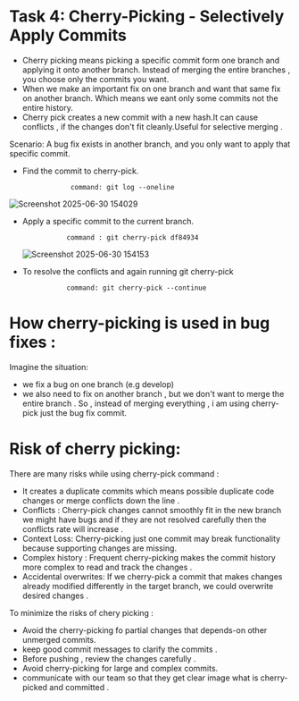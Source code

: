 # Task 4: Cherry-Picking - Selectively Apply Commits

- Cherry picking means picking a specific commit form one branch and applying it onto another branch. Instead of merging the entire branches , you choose only the commits you want. 
- When we make an important fix  on one branch and want that same fix on another branch. Which means we eant only some commits not the entire history. 
- Cherry pick creates a new commit with a new hash.It can cause conflicts , if the changes don't fit cleanly.Useful for selective merging . 

Scenario: A bug fix exists in another branch, and you only want to apply that specific commit.

- Find the commit to cherry-pick.
 
                  command: git log --oneline
![Screenshot 2025-06-30 154029](https://github.com/user-attachments/assets/d6b054bb-862a-4abd-89f1-bd82443fa091)

- Apply a specific commit to the current branch.

                 command : git cherry-pick df84934

  ![Screenshot 2025-06-30 154153](https://github.com/user-attachments/assets/761f8ded-5f2f-45c0-a9f8-837511cb6e4b)


- To resolve the conflicts and again running git cherry-pick 

                 command: git cherry-pick --continue

# How cherry-picking is used in bug fixes :

Imagine the situation:

- we fix a bug on one branch (e.g develop)
- we also need to fix on another branch , but we don't want to merge the entire branch . So , instead of merging everything , i am using cherry-pick just the bug fix commit. 

# Risk of cherry picking:

There are many risks while using cherry-pick command :
- It creates a duplicate commits which means possible duplicate code changes or merge conflicts down the line .
- Conflicts : Cherry-pick changes cannot smoothly fit in the new branch we might have bugs and if they are not resolved carefully then the conflicts rate will increase . 
- Context Loss: Cherry-picking just one commit may break functionality because supporting changes are missing. 
- Complex history : Frequent cherry-picking makes the commit history more complex to read and track the changes . 
- Accidental overwrites: If we cherry-pick a commit that makes changes already modified differently in the target branch, we could overwrite desired changes . 

To minimize the risks of chery picking :
- Avoid the cherry-picking fo partial changes that depends-on other unmerged commits.
- keep good commit messages to clarify the commits . 
- Before pushing , review the changes carefully .
- Avoid cherry-picking for large and complex commits. 
- communicate with our team so that they get clear image what is cherry-picked and committed . 
